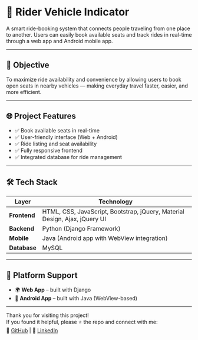 # 🚗 Rider Vehicle Indicator

A smart ride-booking system that connects people traveling from one place to another. Users can easily book available seats and track rides in real-time through a web app and Android mobile app.

---

## 🎯 Objective

To maximize ride availability and convenience by allowing users to book open seats in nearby vehicles — making everyday travel faster, easier, and more efficient.

---

## 🌐 Project Features

- ✅ Book available seats in real-time
- ✅ User-friendly interface (Web + Android)
- ✅ Ride listing and seat availability
- ✅ Fully responsive frontend
- ✅ Integrated database for ride management

---

## 🛠️ Tech Stack

| Layer        | Technology                                     |
|--------------|------------------------------------------------|
| **Frontend** | HTML, CSS, JavaScript, Bootstrap, jQuery, Material Design, Ajax, jQuery UI |
| **Backend**  | Python (Django Framework)                     |
| **Mobile**   | Java (Android app with WebView integration)   |
| **Database** | MySQL                                          |

---

## 📲 Platform Support

- 🌍 **Web App** – built with Django
- 📱 **Android App** – built with Java (WebView-based)

---
Thank you for visiting this project!  
If you found it helpful, please ⭐️ the repo and connect with me:  
🔗 [GitHub](https://github.com/alexdev) | 🔗 [LinkedIn](https://linkedin.com/in/alexdev)


